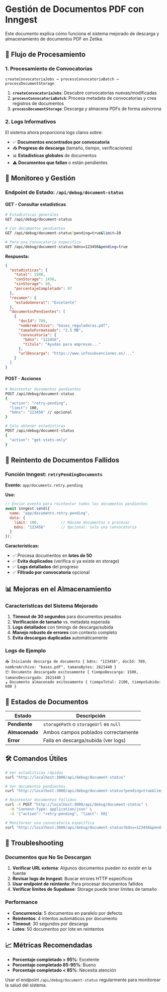 # Gestión de Documentos PDF con Inngest

Este documento explica cómo funciona el sistema mejorado de descarga y almacenamiento de documentos PDF en Zetika.

## 🚀 Flujo de Procesamiento

### 1. **Procesamiento de Convocatorias**
```
createConvocatoriaJobs → processConvocatoriaBatch → processDocumentStorage
```

1. **`createConvocatoriaJobs`**: Descubre convocatorias nuevas/modificadas
2. **`processConvocatoriaBatch`**: Procesa metadata de convocatorias y crea registros de documentos
3. **`processDocumentStorage`**: Descarga y almacena PDFs de forma asíncrona

### 2. **Logs Informativos**

El sistema ahora proporciona logs claros sobre:

- ✅ **Documentos encontrados por convocatoria**
- 📥 **Progreso de descarga** (tamaño, tiempo, verificaciones)
- 📊 **Estadísticas globales** de documentos
- ⚠️ **Documentos que fallan** o están pendientes

## 🔧 Monitoreo y Gestión

### Endpoint de Estado: `/api/debug/document-status`

#### **GET** - Consultar estadísticas

```bash
# Estadísticas generales
GET /api/debug/document-status

# Con documentos pendientes
GET /api/debug/document-status?pending=true&limit=20

# Para una convocatoria específica
GET /api/debug/document-status?bdns=123456&pending=true
```

**Respuesta:**
```json
{
  "estadisticas": {
    "total": 1500,
    "conStorage": 1450,
    "sinStorage": 50,
    "porcentajeCompletado": 97
  },
  "resumen": {
    "estadoGeneral": "Excelente"
  },
  "documentosPendientes": [
    {
      "docId": 789,
      "nombreArchivo": "bases_reguladoras.pdf",
      "tamañoFormateado": "2.5 MB",
      "convocatoria": {
        "bdns": "123456",
        "titulo": "Ayudas para empresas..."
      },
      "urlDescarga": "https://www.infosubvenciones.es/..."
    }
  ]
}
```

#### **POST** - Acciones

```bash
# Reintentar documentos pendientes
POST /api/debug/document-status
{
  "action": "retry-pending",
  "limit": 100,
  "bdns": "123456" // opcional
}

# Solo obtener estadísticas
POST /api/debug/document-status
{
  "action": "get-stats-only"
}
```

## 🔄 Reintento de Documentos Fallidos

### Función Inngest: `retryPendingDocuments`

**Evento:** `app/documents.retry.pending`

**Uso:**
```javascript
// Enviar evento para reintentar todos los documentos pendientes
await inngest.send({
  name: "app/documents.retry.pending",
  data: {
    limit: 100,          // Máximo documentos a procesar
    bdns: "123456"       // Opcional: solo una convocatoria
  }
});
```

**Características:**
- ✅ Procesa documentos en **lotes de 50**
- ✅ **Evita duplicados** (verifica si ya existe en storage)
- ✅ **Logs detallados** del progreso
- ✅ **Filtrado por convocatoria** opcional

## 📊 Mejoras en el Almacenamiento

### Características del Sistema Mejorado

1. **Timeout de 30 segundos** para documentos pesados
2. **Verificación de tamaño** vs. metadata esperada
3. **Logs detallados** con timings de descarga/subida
4. **Manejo robusto de errores** con contexto completo
5. **Evita descargas duplicadas** automáticamente

### Logs de Ejemplo

```
📥 Iniciando descarga de documento { bdns: "123456", docId: 789, nombreArchivo: "bases.pdf", tamanoBytes: 2621440 }
📦 Documento descargado exitosamente { tiempoDescarga: 1500, tamanoDescargado: 2621440 }
☁️ Documento almacenado exitosamente { tiempoTotal: 2100, tiempoSubida: 600 }
```

## 🎯 Estados de Documentos

| Estado | Descripción |
|--------|-------------|
| **Pendiente** | `storagePath` o `storageUrl` es `null` |
| **Almacenado** | Ambos campos poblados correctamente |
| **Error** | Falla en descarga/subida (ver logs) |

## 🛠️ Comandos Útiles

```bash
# Ver estadísticas rápidas
curl "http://localhost:3000/api/debug/document-status"

# Ver documentos pendientes
curl "http://localhost:3000/api/debug/document-status?pending=true&limit=10"

# Reintentar documentos fallidos
curl -X POST "http://localhost:3000/api/debug/document-status" \
  -H "Content-Type: application/json" \
  -d '{"action": "retry-pending", "limit": 50}'

# Monitorear una convocatoria específica
curl "http://localhost:3000/api/debug/document-status?bdns=123456&pending=true"
```

## 🚨 Troubleshooting

### Documentos que No Se Descargan

1. **Verificar URL externa**: Algunos documentos pueden no existir en la fuente
2. **Revisar logs de Inngest**: Buscar errores HTTP específicos
3. **Usar endpoint de reintento**: Para procesar documentos fallidos
4. **Verificar límites de Supabase**: Storage puede tener límites de tamaño

### Performance

- **Concurrencia**: 5 documentos en paralelo por defecto
- **Reintentos**: 4 intentos automáticos por documento
- **Timeout**: 30 segundos por descarga
- **Lotes**: 50 documentos por lote en reintentos

## 📈 Métricas Recomendadas

- **Porcentaje completado > 95%**: Excelente
- **Porcentaje completado 85-95%**: Bueno
- **Porcentaje completado < 85%**: Necesita atención

Usar el endpoint `/api/debug/document-status` regularmente para monitorear la salud del sistema. 